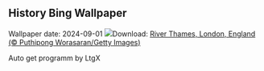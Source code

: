 ## History Bing Wallpaper
Wallpaper date: 2024-09-01
![](https://www.bing.com/th?id=OHR.ThamesLondon_EN-IN2201451554_UHD.jpg&w=1000)Download: [River Thames, London, England (© Puthipong Worasaran/Getty Images)](https://www.bing.com/th?id=OHR.ThamesLondon_EN-IN2201451554_UHD.jpg)

Auto get programm by LtgX

